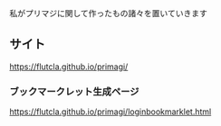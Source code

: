 私がプリマジに関して作ったもの諸々を置いていきます

## サイト
https://flutcla.github.io/primagi/

### ブックマークレット生成ページ
https://flutcla.github.io/primagi/loginbookmarklet.html